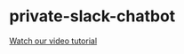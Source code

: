 # private-slack-chatbot

[Watch our video tutorial](https://www.youtube.com/watch?v=-KymSCIeVso&ab_channel=CodiLime)
